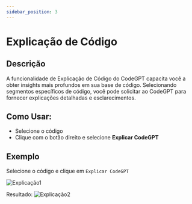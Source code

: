 ```yaml
---
sidebar_position: 3
---
```


# Explicação de Código

## Descrição
A funcionalidade de Explicação de Código do CodeGPT capacita você a obter insights mais profundos em sua base de código. Selecionando segmentos específicos de código, você pode solicitar ao CodeGPT para fornecer explicações detalhadas e esclarecimentos.

## Como Usar:
- Selecione o código
- Clique com o botão direito e selecione **Explicar CodeGPT**

## Exemplo
Selecione o código e clique em `Explicar CodeGPT`

![Explicação1](https://user-images.githubusercontent.com/6216945/209589948-6d6171a2-0716-45cd-8d7c-9ab73ec077cf.png)

Resultado:
![Explicação2](https://user-images.githubusercontent.com/6216945/209589987-b94984ef-932c-429f-8f19-67377f479433.png)
